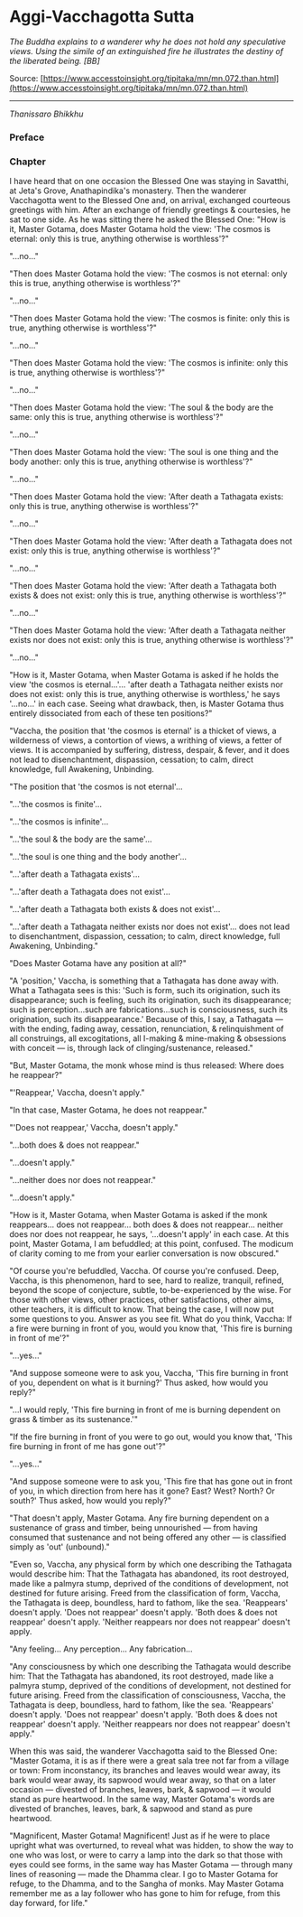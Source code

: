 # Aggi-Vacchagotta Sutta

*The Buddha explains to a wanderer why he does not hold any speculative views. Using the simile of an extinguished fire he illustrates the destiny of the liberated being. [BB]*

Source: [https://www.accesstoinsight.org/tipitaka/mn/mn.072.than.html](https://www.accesstoinsight.org/tipitaka/mn/mn.072.than.html)

---

*Thanissaro Bhikkhu*

### Preface

### Chapter

I have heard that on one occasion the Blessed One was staying in Savatthi, at Jeta's Grove, Anathapindika's monastery. Then the wanderer Vacchagotta went to the Blessed One and, on arrival, exchanged courteous greetings with him. After an exchange of friendly greetings & courtesies, he sat to one side. As he was sitting there he asked the Blessed One: "How is it, Master Gotama, does Master Gotama hold the view: 'The cosmos is eternal: only this is true, anything otherwise is worthless'?"

"...no..."

"Then does Master Gotama hold the view: 'The cosmos is not eternal: only this is true, anything otherwise is worthless'?"

"...no..."

"Then does Master Gotama hold the view: 'The cosmos is finite: only this is true, anything otherwise is worthless'?"

"...no..."

"Then does Master Gotama hold the view: 'The cosmos is infinite: only this is true, anything otherwise is worthless'?"

"...no..."

"Then does Master Gotama hold the view: 'The soul & the body are the same: only this is true, anything otherwise is worthless'?"

"...no..."

"Then does Master Gotama hold the view: 'The soul is one thing and the body another: only this is true, anything otherwise is worthless'?"

"...no..."

"Then does Master Gotama hold the view: 'After death a Tathagata exists: only this is true, anything otherwise is worthless'?"

"...no..."

"Then does Master Gotama hold the view: 'After death a Tathagata does not exist: only this is true, anything otherwise is worthless'?"

"...no..."

"Then does Master Gotama hold the view: 'After death a Tathagata both exists & does not exist: only this is true, anything otherwise is worthless'?"

"...no..."

"Then does Master Gotama hold the view: 'After death a Tathagata neither exists nor does not exist: only this is true, anything otherwise is worthless'?"

"...no..."

"How is it, Master Gotama, when Master Gotama is asked if he holds the view 'the cosmos is eternal...'... 'after death a Tathagata neither exists nor does not exist: only this is true, anything otherwise is worthless,' he says '...no...' in each case. Seeing what drawback, then, is Master Gotama thus entirely dissociated from each of these ten positions?"

"Vaccha, the position that 'the cosmos is eternal' is a thicket of views, a wilderness of views, a contortion of views, a writhing of views, a fetter of views. It is accompanied by suffering, distress, despair, & fever, and it does not lead to disenchantment, dispassion, cessation; to calm, direct knowledge, full Awakening, Unbinding.

"The position that 'the cosmos is not eternal'...

"...'the cosmos is finite'...

"...'the cosmos is infinite'...

"...'the soul & the body are the same'...

"...'the soul is one thing and the body another'...

"...'after death a Tathagata exists'...

"...'after death a Tathagata does not exist'...

"...'after death a Tathagata both exists & does not exist'...

"...'after death a Tathagata neither exists nor does not exist'... does not lead to disenchantment, dispassion, cessation; to calm, direct knowledge, full Awakening, Unbinding."

"Does Master Gotama have any position at all?"

"A 'position,' Vaccha, is something that a Tathagata has done away with. What a Tathagata sees is this: 'Such is form, such its origination, such its disappearance; such is feeling, such its origination, such its disappearance; such is perception...such are fabrications...such is consciousness, such its origination, such its disappearance.' Because of this, I say, a Tathagata — with the ending, fading away, cessation, renunciation, & relinquishment of all construings, all excogitations, all I-making & mine-making & obsessions with conceit — is, through lack of clinging/sustenance, released."

"But, Master Gotama, the monk whose mind is thus released: Where does he reappear?"

"'Reappear,' Vaccha, doesn't apply."

"In that case, Master Gotama, he does not reappear."

"'Does not reappear,' Vaccha, doesn't apply."

"...both does & does not reappear."

"...doesn't apply."

"...neither does nor does not reappear."

"...doesn't apply."

"How is it, Master Gotama, when Master Gotama is asked if the monk reappears... does not reappear... both does & does not reappear... neither does nor does not reappear, he says, '...doesn't apply' in each case. At this point, Master Gotama, I am befuddled; at this point, confused. The modicum of clarity coming to me from your earlier conversation is now obscured."

"Of course you're befuddled, Vaccha. Of course you're confused. Deep, Vaccha, is this phenomenon, hard to see, hard to realize, tranquil, refined, beyond the scope of conjecture, subtle, to-be-experienced by the wise. For those with other views, other practices, other satisfactions, other aims, other teachers, it is difficult to know. That being the case, I will now put some questions to you. Answer as you see fit. What do you think, Vaccha: If a fire were burning in front of you, would you know that, 'This fire is burning in front of me'?"

"...yes..."

"And suppose someone were to ask you, Vaccha, 'This fire burning in front of you, dependent on what is it burning?' Thus asked, how would you reply?"

"...I would reply, 'This fire burning in front of me is burning dependent on grass & timber as its sustenance.'"

"If the fire burning in front of you were to go out, would you know that, 'This fire burning in front of me has gone out'?"

"...yes..."

"And suppose someone were to ask you, 'This fire that has gone out in front of you, in which direction from here has it gone? East? West? North? Or south?' Thus asked, how would you reply?"

"That doesn't apply, Master Gotama. Any fire burning dependent on a sustenance of grass and timber, being unnourished — from having consumed that sustenance and not being offered any other — is classified simply as 'out' (unbound)."

"Even so, Vaccha, any physical form by which one describing the Tathagata would describe him: That the Tathagata has abandoned, its root destroyed, made like a palmyra stump, deprived of the conditions of development, not destined for future arising. Freed from the classification of form, Vaccha, the Tathagata is deep, boundless, hard to fathom, like the sea. 'Reappears' doesn't apply. 'Does not reappear' doesn't apply. 'Both does & does not reappear' doesn't apply. 'Neither reappears nor does not reappear' doesn't apply.

"Any feeling... Any perception... Any fabrication...

"Any consciousness by which one describing the Tathagata would describe him: That the Tathagata has abandoned, its root destroyed, made like a palmyra stump, deprived of the conditions of development, not destined for future arising. Freed from the classification of consciousness, Vaccha, the Tathagata is deep, boundless, hard to fathom, like the sea. 'Reappears' doesn't apply. 'Does not reappear' doesn't apply. 'Both does & does not reappear' doesn't apply. 'Neither reappears nor does not reappear' doesn't apply."

When this was said, the wanderer Vacchagotta said to the Blessed One: "Master Gotama, it is as if there were a great sala tree not far from a village or town: From inconstancy, its branches and leaves would wear away, its bark would wear away, its sapwood would wear away, so that on a later occasion — divested of branches, leaves, bark, & sapwood — it would stand as pure heartwood. In the same way, Master Gotama's words are divested of branches, leaves, bark, & sapwood and stand as pure heartwood.

"Magnificent, Master Gotama! Magnificent! Just as if he were to place upright what was overturned, to reveal what was hidden, to show the way to one who was lost, or were to carry a lamp into the dark so that those with eyes could see forms, in the same way has Master Gotama — through many lines of reasoning — made the Dhamma clear. I go to Master Gotama for refuge, to the Dhamma, and to the Sangha of monks. May Master Gotama remember me as a lay follower who has gone to him for refuge, from this day forward, for life."